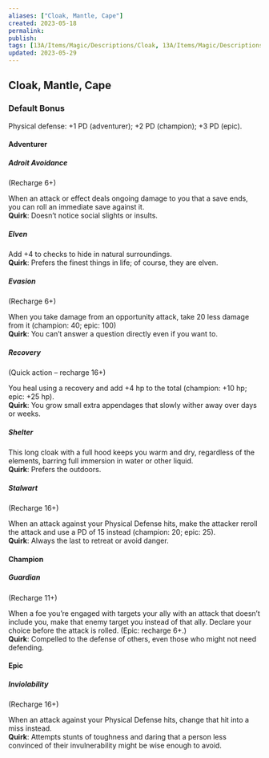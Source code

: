 ```yaml
---
aliases: ["Cloak, Mantle, Cape"]
created: 2023-05-18
permalink: 
publish: 
tags: [13A/Items/Magic/Descriptions/Cloak, 13A/Items/Magic/Descriptions/Mantle, 13A/Items/Magic/Descriptions/Cape]
updated: 2023-05-29
---
```


## Cloak, Mantle, Cape

### Default Bonus

Physical defense: +1 PD (adventurer); +2 PD (champion); +3 PD (epic).

#### Adventurer

##### Adroit Avoidance

(Recharge 6+)

When an attack or effect deals ongoing damage to you that a save ends, you can roll an immediate save against it.  
**Quirk**: Doesn’t notice social slights or insults.

##### Elven

Add +4 to checks to hide in natural surroundings.  
**Quirk**: Prefers the finest things in life; of course, they are elven.

##### Evasion

(Recharge 6+)

When you take damage from an opportunity attack, take 20 less damage from it (champion: 40; epic: 100)  
**Quirk**: You can’t answer a question directly even if you want to.

##### Recovery

(Quick action – recharge 16+)

You heal using a recovery and add +4 hp to the total (champion: +10 hp; epic: +25 hp).  
**Quirk**: You grow small extra appendages that slowly wither away over days or weeks.

##### Shelter

This long cloak with a full hood keeps you warm and dry, regardless of the elements, barring full immersion in water or other liquid.  
**Quirk**: Prefers the outdoors.

##### Stalwart

(Recharge 16+)

When an attack against your Physical Defense hits, make the attacker reroll the attack and use a PD of 15 instead (champion: 20; epic: 25).  
**Quirk**: Always the last to retreat or avoid danger.

#### Champion

##### Guardian

(Recharge 11+)

When a foe you’re engaged with targets your ally with an attack that doesn’t include you, make that enemy target you instead of that ally. Declare your choice before the attack is rolled. (Epic: recharge 6+.)  
**Quirk**: Compelled to the defense of others, even those who might not need defending.

#### Epic

##### Inviolability

(Recharge 16+)

When an attack against your Physical Defense hits, change that hit into a miss instead.  
**Quirk**: Attempts stunts of toughness and daring that a person less convinced of their invulnerability might be wise enough to avoid.